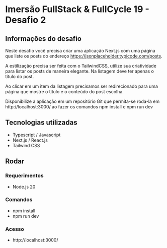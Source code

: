 # Imersão FullStack & FullCycle 19 - Desafio 2

## Informações do desafio

Neste desafio você precisa criar uma aplicação Next.js com uma página que liste os posts do endereço https://jsonplaceholder.typicode.com/posts.

A estilização precisa ser feita com o TailwindCSS, utilize sua criatividade para listar os posts de maneira elegante. Na listagem deve ter apenas o título do post.

Ao clicar em um item da listagem precisamos ser redirecionado para uma página que mostre o título e o conteúdo do post escolha.

Disponibilize a aplicação em um repositório Git que permita-se roda-la em http://localhost:3000/ ao fazer os comandos npm install e npm run dev

## Tecnologias utilizadas

- Typescript / Javascript
- Next.js / React.js
- Tailwind CSS

## Rodar

### Requerimentos

- Node.js 20

### Comandos

- npm install
- npm run dev

### Acesso

- http://localhost:3000/
